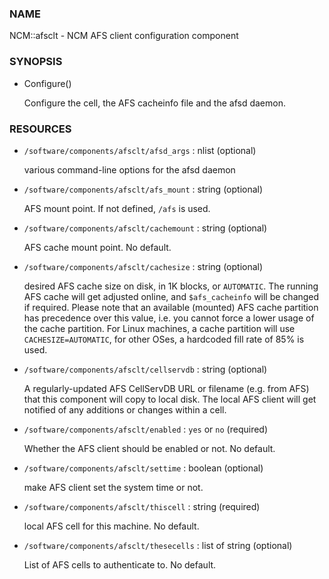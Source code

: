 ### NAME

NCM::afsclt - NCM AFS client configuration component

### SYNOPSIS

- Configure()

    Configure the cell, the AFS cacheinfo file and the afsd daemon.

### RESOURCES

- `/software/components/afsclt/afsd_args` : nlist (optional)

    various command-line options for the afsd daemon

- `/software/components/afsclt/afs_mount` : string (optional)

    AFS mount point. If not defined, `/afs` is used.

- `/software/components/afsclt/cachemount` : string (optional)

    AFS cache mount point. No default.

- `/software/components/afsclt/cachesize` : string (optional)

    desired AFS cache size on disk, in 1K blocks, or `AUTOMATIC`. The running AFS cache
    will get adjusted online, and `$afs_cacheinfo` will be changed if
    required. Please note that an available (mounted) AFS cache partition
    has precedence over this value, i.e. you cannot force a lower usage of
    the cache partition. For Linux machines, a cache partition will use
    `CACHESIZE=AUTOMATIC`, for other OSes, a hardcoded fill rate of 85% is
    used.

- `/software/components/afsclt/cellservdb` : string (optional)

    A regularly-updated AFS CellServDB URL or filename (e.g. from AFS)
    that this component will copy to local disk. The local AFS client will
    get notified of any additions or changes within a cell.

- `/software/components/afsclt/enabled` : `yes` or `no` (required)

    Whether the AFS client should be enabled or not. No default.

- `/software/components/afsclt/settime` : boolean (optional)

    make AFS client set the system time or not.

- `/software/components/afsclt/thiscell` : string (required)

    local AFS cell for this machine. No default.

- `/software/components/afsclt/thesecells` : list of string (optional)

    List of AFS cells to authenticate to. No default.

